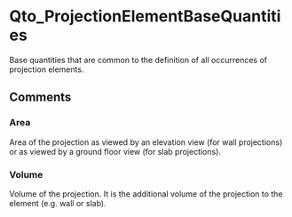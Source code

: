 # Qto_ProjectionElementBaseQuantities

Base quantities that are common to the definition of all occurrences of projection elements.
<!-- end of short definition -->

## Comments

### Area

Area of the projection as viewed by an elevation view (for wall projections) or as viewed by a ground floor view (for slab projections).

### Volume

Volume of the projection. It is the additional volume of the projection to the element (e.g. wall or slab).

